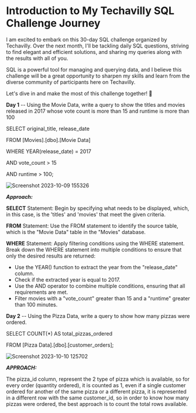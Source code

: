 # Introduction to My Techavilly SQL Challenge Journey

I am excited to embark on this 30-day SQL challenge organized by Techavilly. Over the next month, I'll be tackling daily SQL questions, striving to find elegant and efficient solutions, and sharing my queries along with the results with all of you.

SQL is a powerful tool for managing and querying data, and I believe this challenge will be a great opportunity to sharpen my skills and learn from the diverse community of participants here on Techavilly.

Let's dive in and make the most of this challenge together! 🚀

**Day 1**
-- Using the Movie Data, write a query to show the titles and movies released in 2017 whose vote count is more than 15 and runtime is more than 100

SELECT original_title, release_date

FROM [Movies].[dbo].[Movie Data]

WHERE YEAR(release_date) = 2017

AND vote_count > 15

AND runtime > 100;

![Screenshot 2023-10-09 155326](https://github.com/Adekolaau/Polished-data-hub/assets/128713981/f6411548-a779-4a24-abf3-a5e6852fbda3)

**_Approach:_**

**SELECT** Statement: Begin by specifying what needs to be displayed, which, in this case, is the 'titles' and 'movies' that meet the given criteria.

**FROM** Statement: Use the FROM statement to identify the source table, which is the "Movie Data" table in the "Movies" database.

**WHERE** Statement: Apply filtering conditions using the WHERE statement. Break down the WHERE statement into multiple conditions to ensure that only the desired results are returned:

- Use the YEAR() function to extract the year from the "release_date" column.
- Check if the extracted year is equal to 2017.
- Use the AND operator to combine multiple conditions, ensuring that all requirements are met.
- Filter movies with a "vote_count" greater than 15 and a "runtime" greater than 100 minutes.

**Day 2**
-- Using the Pizza Data, write a query to show how many pizzas were ordered.

SELECT COUNT(*) AS total_pizzas_ordered

FROM [Pizza Data].[dbo].[customer_orders];

![Screenshot 2023-10-10 125702](https://github.com/Adekolaau/Polished-data-hub/assets/128713981/0606c4b6-9024-496a-bc5f-c5bf207022b3)

**_APPROACH:_**

The pizza_id column, represent the 2 type of pizza which is available, so for every order (quantity ordered), it is counted as 1, even if a single customer ordered for another of the same pizza or 
a different pizza, it is represented in a different row with the same customer_id, so in order to know how many pizzas were ordered, the best approach is to count the total rows available. 


